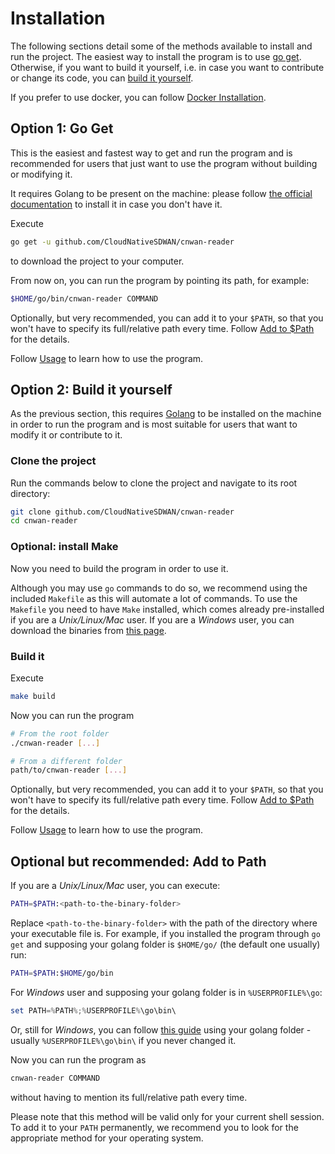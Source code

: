 # Installation

The following sections detail some of the methods available to install and run the project. The easiest way to install the program is to use [go get](#go-get). Otherwise, if you want to build it yourself, i.e. in case you want to contribute or change its code, you can [build it yourself](#build-it-yourself).

If you prefer to use docker, you can follow [Docker Installation](./docker_installation.md).

## Option 1: Go Get

This is the easiest and fastest way to get and run the program and is recommended for users that just want to use the program without building or modifying it.

It requires Golang to be present on the machine: please follow [the official documentation](https://golang.org/doc/install) to install it in case you don't have it.

Execute

```bash
go get -u github.com/CloudNativeSDWAN/cnwan-reader
```

to download the project to your computer.

From now on, you can run the program by pointing its path, for example:

```bash
$HOME/go/bin/cnwan-reader COMMAND
```

Optionally, but very recommended, you can add it to your `$PATH`, so that you won't have to specify its full/relative path every time. Follow [Add to $Path](#optional:-add-to-path) for the details.

Follow [Usage](./usage.md) to learn how to use the program.

## Option 2: Build it yourself

As the previous section, this requires [Golang](https://golang.org/doc/install) to be installed on the machine in order to run the program and is most suitable for users that want to modify it or contribute to it.

### Clone the project

Run the commands below to clone the project and navigate to its root directory:

```bash
git clone github.com/CloudNativeSDWAN/cnwan-reader
cd cnwan-reader
```

### Optional: install Make

Now you need to build the program in order to use it.

Although you may use `go` commands to do so, we recommend using the included `Makefile` as this will automate a lot of commands. To use the `Makefile` you need to have `Make` installed, which comes already pre-installed if you are a *Unix/Linux/Mac* user. If you are a *Windows* user, you can download the binaries from [this page](http://gnuwin32.sourceforge.net/packages/make.htm).

### Build it

Execute

```bash
make build
```

Now you can run the program

```bash
# From the root folder
./cnwan-reader [...]

# From a different folder
path/to/cnwan-reader [...]
```

Optionally, but very recommended, you can add it to your `$PATH`, so that you won't have to specify its full/relative path every time. Follow [Add to $Path](#optional:-add-to-path) for the details.

Follow [Usage](./usage.md) to learn how to use the program.

## Optional but recommended: Add to Path

If you are a *Unix/Linux/Mac* user, you can execute:

```bash
PATH=$PATH:<path-to-the-binary-folder>
```

Replace `<path-to-the-binary-folder>` with the path of the directory where your executable file is. For example, if you installed the program through `go get` and supposing your golang folder is `$HOME/go/` (the default one usually) run:

```bash
PATH=$PATH:$HOME/go/bin
```

For *Windows* user and supposing your golang folder is in
`%USERPROFILE%\go`:

```powershell
set PATH=%PATH%;%USERPROFILE%\go\bin\
```

Or, still for *Windows*, you can follow [this guide](https://www.computerhope.com/issues/ch000549.htm) using your golang folder - usually `%USERPROFILE%\go\bin\` if you never changed it.

Now you can run the program as

```bash
cnwan-reader COMMAND
```

without having to mention its full/relative path every time.

Please note that this method will be valid only for your current shell session. To add it to your `PATH` permanently, we recommend you to look for the appropriate method for your operating system.
